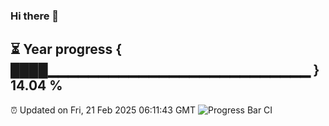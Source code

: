### Hi there 👋
⏳ Year progress { ████▁▁▁▁▁▁▁▁▁▁▁▁▁▁▁▁▁▁▁▁▁▁▁▁▁▁ } 14.04 %
---
⏰ Updated on Fri, 21 Feb 2025 06:11:43 GMT
![Progress Bar CI](https://github.com/Moyi321/Moyi321/workflows/Progress%20Bar%20CI/badge.svg)
